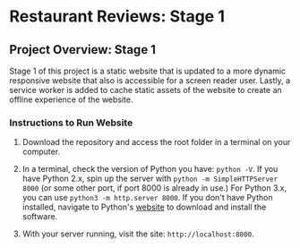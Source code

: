 # Restaurant Reviews: Stage 1

## Project Overview: Stage 1

Stage 1 of this project is a static website that is updated to a more dynamic responsive website that also is accessible for a screen reader user.  Lastly, a service worker is added to cache static assets of the website to create an offline experience of the website. 

### Instructions to Run Website

1. Download the repository and access the root folder in a terminal on your computer.

2. In a terminal, check the version of Python you have: `python -V`. If you have Python 2.x, spin up the server with `python -m SimpleHTTPServer 8000` (or some other port, if port 8000 is already in use.) For Python 3.x, you can use `python3 -m http.server 8000`. If you don't have Python installed, navigate to Python's [website](https://www.python.org/) to download and install the software.

3. With your server running, visit the site: `http://localhost:8000`.




